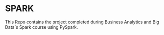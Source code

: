 # SPARK
This Repo contains the project completed during Business Analytics and Big Data´s Spark course using PySpark.
